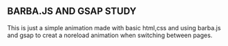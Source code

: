 ## BARBA.JS AND GSAP STUDY

This is just a simple animation made with basic html,css and using barba.js and gsap to creat a noreload animation when switching between pages.
